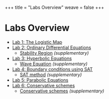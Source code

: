 +++
title = "Labs Overview"
weave = false
+++

# Labs Overview

- [Lab 1: The Logistic Map](/labs/01/)
- [Lab 2: Ordinary Differential Equations](/labs/02/)
  - [Stability Region](/labs/02-sr) _(supplementary)_
- [Lab 3: Hyperbolic Equations](/labs/03)
  - [Wave Equation](/labs/03-we) _(supplementary)_
- [Lab 4: Boundary conditions using SAT](/labs/04)
  - [SAT method](/labs/04-SAT) _(supplementary)_
- [Lab 5: Parabolic Equations](/labs/05)
- [Lab 6: Conservative schemes](/labs/06)
  - [Conservative schemes](/labs/06-CS) _(supplementary)_
